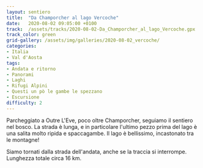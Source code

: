 ```yaml
---
layout: sentiero
title:  "Da Champorcher al lago Vercoche"
date:   2020-08-02 09:05:00 +0100
track:  /assets/tracks/2020-08-02-Da_Champorcher_al_lago_Vercoche.gpx
track_color: green
grid-gallery: /assets/img/galleries/2020-08-02_vercoche/
categories:
- Italia
- Val d'Aosta
tags:
- Andata e ritorno
- Panorami
- Laghi
- Rifugi Alpini
- Questi un pò le gambe le spezzano
- Escursione
difficulty: 2
---
```


Parcheggiato a Outre L'Eve, poco oltre Champorcher, seguiamo il sentiero nel bosco. La strada è lunga, e in particolare l'ultimo pezzo prima del lago è una salita molto ripida e spaccagambe. Il lago è bellissimo, incastonato tra le montagne!

Siamo tornati dalla strada dell'andata, anche se la traccia si interrompe. Lunghezza totale circa 16 km.
